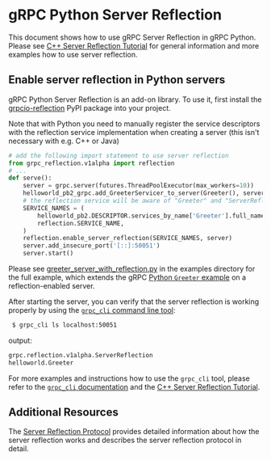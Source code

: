 # gRPC Python Server Reflection

This document shows how to use gRPC Server Reflection in gRPC Python.
Please see [C++ Server Reflection Tutorial](../server_reflection_tutorial.md)
for general information and more examples how to use server reflection.

## Enable server reflection in Python servers

gRPC Python Server Reflection is an add-on library.
To use it, first install the [grpcio-reflection](https://pypi.org/project/grpcio-reflection/)
PyPI package into your project.

Note that with Python you need to manually register the service
descriptors with the reflection service implementation when creating a server
(this isn't necessary with e.g. C++ or Java)
```python
# add the following import statement to use server reflection
from grpc_reflection.v1alpha import reflection
# ...
def serve():
    server = grpc.server(futures.ThreadPoolExecutor(max_workers=10))
    helloworld_pb2_grpc.add_GreeterServicer_to_server(Greeter(), server)
    # the reflection service will be aware of "Greeter" and "ServerReflection" services.
    SERVICE_NAMES = (
        helloworld_pb2.DESCRIPTOR.services_by_name['Greeter'].full_name,
        reflection.SERVICE_NAME,
    )
    reflection.enable_server_reflection(SERVICE_NAMES, server)
    server.add_insecure_port('[::]:50051')
    server.start()
```

Please see
[greeter_server_with_reflection.py](https://github.com/grpc/grpc/blob/master/examples/python/helloworld/greeter_server_with_reflection.py)
in the examples directory for the full example, which extends the gRPC [Python
`Greeter` example](https://github.com/grpc/tree/master/examples/python/helloworld) on a
reflection-enabled server.

After starting the server, you can verify that the server reflection
is working properly by using the [`grpc_cli` command line
tool](https://github.com/grpc/grpc/blob/master/doc/command_line_tool.md):

 ```sh
  $ grpc_cli ls localhost:50051
  ```

  output:
  ```sh
  grpc.reflection.v1alpha.ServerReflection
  helloworld.Greeter
  ```

  For more examples and instructions how to use the `grpc_cli` tool,
  please refer to the [`grpc_cli` documentation](../command_line_tool.md)
  and the [C++ Server Reflection Tutorial](../server_reflection_tutorial.md).

## Additional Resources

The [Server Reflection Protocol](../server-reflection.md) provides detailed
information about how the server reflection works and describes the server reflection
protocol in detail.
